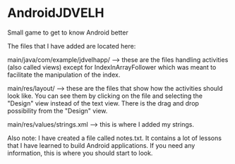 # AndroidJDVELH
Small game to get to know Android better

The files that I have added are located here:

main/java/com/example/jdvelhapp/ --> these are the files handling activities (also called views) except for IndexInArrayFollower which was meant to facilitate the manipulation of the index.

main/res/layout/ --> these are the files that show how the activities should look like. You can see them by clicking on the file and selecting the "Design" view instead of the text view. There is the drag and drop possibility from the "Design" view.

main/res/values/strings.xml --> this is where I added my strings.



Also note: I have created a file called notes.txt. It contains a lot of lessons that I have learned to build Android applications. If you need any information, this is where you should start to look.
